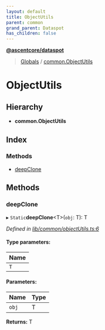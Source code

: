 ```yaml
---
layout: default
title: ObjectUtils
parent: common
grand_parent: Dataspot
has_children: false
---
```


**[@ascentcore/dataspot](../README.md)**

> [Globals](../globals.md) / [common.ObjectUtils](common_objectutils)

# ObjectUtils

## Hierarchy

* **common.ObjectUtils**

## Index

### Methods

* [deepClone](common_objectutils#deepclone)

## Methods

### deepClone

▸ `Static`**deepClone**\<T>(`obj`: T): T

*Defined in [lib/common/objectUtils.ts:6](https://github.com/ascentcore/dataspot/blob/a358cc9/lib/common/objectUtils.ts#L6)*

#### Type parameters:

Name |
------ |
`T` |

#### Parameters:

Name | Type |
------ | ------ |
`obj` | T |

**Returns:** T
